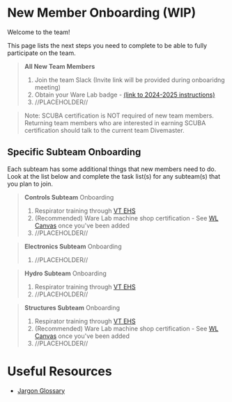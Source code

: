 # New Member Onboarding (WIP)
Welcome to the team!

This page lists the next steps you need to complete to be able to fully participate on the team.

>**All New Team Members**
>1. Join the team Slack (Invite link will be provided during onboaridng meeting)
>2. Obtain your Ware Lab badge - [(link to 2024-2025 instructions)](Obtaining_your_WL_badge_2024-25.pdf)
>3. //PLACEHOLDER//

> Note:
> SCUBA certification is NOT required of new team members.
> Returning team members who are interested in earning SCUBA certification should talk to the current team Divemaster.


## Specific Subteam Onboarding
Each subteam has some additional things that new members need to do. Look at the list below and complete the task list(s) for any subteam(s) that you plan to join.  

>**Controls Subteam** Onboarding
>1. Respirator training through [VT EHS](https://ehss.vt.edu/detail_pages/training_details.php?training_id=1694)
>2. (Recommended) Ware Lab machine shop certification - See [WL Canvas](https://canvas.vt.edu/courses/35699/files/folder/Policy%20Manuals) once you've been added
>3. //PLACEHOLDER//


>**Electronics Subteam** Onboarding
>1. //PLACEHOLDER//


>**Hydro Subteam** Onboarding
>1. Respirator training through [VT EHS](https://ehss.vt.edu/detail_pages/training_details.php?training_id=1694)
>2. //PLACEHOLDER//


>**Structures Subteam** Onboarding
>1. Respirator training through [VT EHS](https://ehss.vt.edu/detail_pages/training_details.php?training_id=1694)
>2. (Recommended) Ware Lab machine shop certification - See [WL Canvas](https://canvas.vt.edu/courses/35699/files/folder/Policy%20Manuals) once you've been added
>3. //PLACEHOLDER//


# Useful Resources
- [Jargon Glossary](jargon-glossary.md)